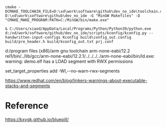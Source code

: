 

```
cmake -DCMAKE_TOOLCHAIN_FILE=D:\xd\work\software\github\dev_no_ide\toolchain.cmake D:\xd\work\software\github\dev_no_ide -G "MinGW Makefiles" -D "CMAKE_MAKE_PROGRAM:PATH=C:/MinGW/bin/make.exe" 
```


```
& C:/Users/xiaod/AppData/Local/Programs/Python/Python39/python.exe d:/xd/work/software/github/dev_no_ide/scripts/kconfig/kconfig.py --handwritten-input-configs Kconfig build\config_out.config build/pre_header.h build/kconfig_out.txt prj.conf

```



d:/program files (x86)/arm gnu toolchain arm-none-eabi/12.2 rel1/bin/../lib/gcc/arm-none-eabi/12.2.1/../../../../arm-none-eabi/bin/ld.exe: warning: demo.elf has a LOAD segment with RWX permissions

set_target_properties add -Wl,--no-warn-rwx-segments

https://www.redhat.com/en/blog/linkers-warnings-about-executable-stacks-and-segments

# Reference
https://kxygk.github.io/bluepill/
